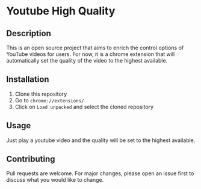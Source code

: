 # Youtube High Quality

## Description
This is an open source project that aims to enrich the control options of YouTube videos for users.
For now, it is a chrome extension that will automatically set the quality of the video to the highest available.

## Installation
1. Clone this repository
2. Go to `chrome://extensions/`
3. Click on `Load unpacked` and select the cloned repository

## Usage
Just play a youtube video and the quality will be set to the highest available.

## Contributing
Pull requests are welcome. For major changes, please open an issue first to discuss what you would like to change.